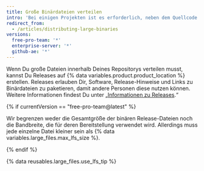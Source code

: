 ```yaml
---
title: Große Binärdateien verteilen
intro: 'Bei einigen Projekten ist es erforderlich, neben dem Quellcode auch große Dateien wie Binärdateien oder Installationsprogramme zu verteilen.'
redirect_from:
  - /articles/distributing-large-binaries
versions:
  free-pro-team: '*'
  enterprise-server: '*'
  github-ae: '*'
---
```


Wenn Du große Dateien innerhalb Deines Repositorys verteilen musst, kannst Du Releases auf {% data variables.product.product_location %} erstellen. Releases erlauben Dir, Software, Release-Hinweise und Links zu Binärdateien zu paketieren, damit andere Personen diese nutzen können. Weitere Informationen findest Du unter „[Informationen zu Releases](/github/administering-a-repository/about-releases).“

{% if currentVersion == "free-pro-team@latest" %}

Wir begrenzen weder die Gesamtgröße der binären Release-Dateien noch die Bandbreite, die für deren Bereitstellung verwendet wird. Allerdings muss jede einzelne Datei kleiner sein als {% data variables.large_files.max_lfs_size %}.

{% endif %}

{% data reusables.large_files.use_lfs_tip %}
